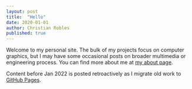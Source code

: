 ```yaml
---
layout: post
title:  "Hello"
date: 2020-01-01
author: Christian Robles
published: true
---
```


Welcome to my personal site. The bulk of my projects focus on computer graphics, but I may have some occasional posts on broader multimedia or engineering process. You can find more about me at [my about page](about).

Content before Jan 2022 is posted retroactively as I migrate old work to [GitHub Pages](https://pages.github.com/).
